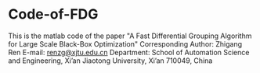 # Code-of-FDG
This is the matlab code of the paper "A Fast Differential Grouping Algorithm for Large Scale Black-Box Optimization"
Corresponding Author: Zhigang Ren
E-mail: renzg@xjtu.edu.cn 
Department: School of Automation Science and Engineering, Xi’an Jiaotong University, Xi’an 710049, China
